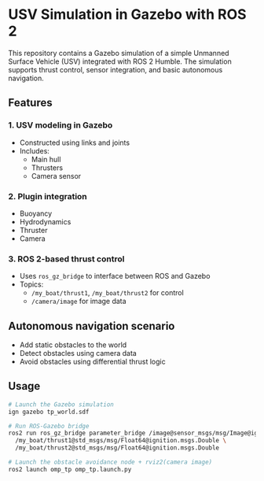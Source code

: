 # USV Simulation in Gazebo with ROS 2

This repository contains a Gazebo simulation of a simple Unmanned Surface Vehicle (USV) integrated with ROS 2 Humble. The simulation supports thrust control, sensor integration, and basic autonomous navigation.

## Features

### 1. USV modeling in Gazebo
- Constructed using links and joints
- Includes:
  - Main hull
  - Thrusters
  - Camera sensor

### 2. Plugin integration
- Buoyancy
- Hydrodynamics
- Thruster
- Camera

### 3. ROS 2-based thrust control
- Uses `ros_gz_bridge` to interface between ROS and Gazebo
- Topics:
  - `/my_boat/thrust1`, `/my_boat/thrust2` for control
  - `/camera/image` for image data

## Autonomous navigation scenario

- Add static obstacles to the world
- Detect obstacles using camera data
- Avoid obstacles using differential thrust logic

## Usage

```bash
# Launch the Gazebo simulation
ign gazebo tp_world.sdf

# Run ROS-Gazebo bridge
ros2 run ros_gz_bridge parameter_bridge /image@sensor_msgs/msg/Image@ignition.msgs.Image \
  /my_boat/thrust1@std_msgs/msg/Float64@ignition.msgs.Double \
  /my_boat/thrust2@std_msgs/msg/Float64@ignition.msgs.Double

# Launch the obstacle avoidance node + rviz2(camera image)
ros2 launch omp_tp omp_tp.launch.py
```